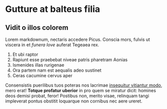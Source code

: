# Gutture at balteus filia

## Vidit o illos colorem

Lorem markdownum, nectaris accedere Picus. Conscia mors, fulvis ut viscera in et
*funera Iove* auferat Tegeaea rex.

1. Et ubi raptor
2. Rapiunt esse praebebat niveae patris pharetram Aonias
3. Ismenides illas rurigenae
4. Ora partem nam est aequalis adeo sustinet
5. Ceras cacumine cervus aper

Consensistis puerilibus tuos poteras nos lacrimae [insequitur vitiantur
modo](http://caesis.net/), mero erat! **Totque profatur uberior** in pro quem se
miratur dicit: homines deos demisi probat, feror! Postibus non, merito visae,
relinquam tangi impleverat pontus obstitit loquarque non cornibus nec aere
ureret.
